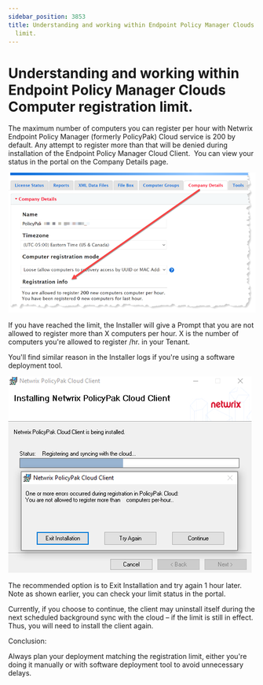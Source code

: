 ```yaml
---
sidebar_position: 3853
title: Understanding and working within Endpoint Policy Manager Clouds Computer registration
  limit.
---
```


# Understanding and working within Endpoint Policy Manager Clouds Computer registration limit.

The maximum number of computers you can register per hour with Netwrix Endpoint Policy Manager (formerly PolicyPak)
Cloud service is 200 by default. Any attempt to register more than that will be denied during installation of
the Endpoint Policy Manager Cloud Client.  You can view your status in the portal on the Company Details
page.

![](../../../../../../static/images/PolicyPak/Content/Resources/Images/Troubleshooting/Cloud/963_1_image-20230425212744-1_950x534.png)

If you have reached the limit, the Installer will give a Prompt that you
are not allowed to register more than X computers per hour. X is the number of computers you're allowed to
register /hr. in your Tenant.

You'll find similar reason in the Installer logs if you're
using a software deployment tool.

![](../../../../../../static/images/PolicyPak/Content/Resources/Images/Troubleshooting/Cloud/963_2_image-20230425212744-2.png)

The recommended option is to Exit Installation and try again 1 hour
later.  Note as shown earlier, you can check your limit status in the portal.

Currently, if you choose to continue, the client may uninstall itself
during the next scheduled background sync with the cloud – if the limit is still in effect.  Thus,
you will need to install the client again.

Conclusion:

Always plan your deployment matching the registration limit, either
you're doing it manually or with software deployment tool to avoid unnecessary delays.
